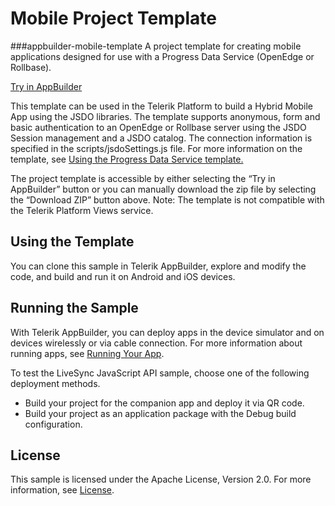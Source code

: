 
Mobile Project Template
===============
###appbuilder-mobile-template
A project template for creating mobile applications designed for use with a Progress Data Service (OpenEdge or Rollbase).

<a href="https://platform.telerik.com/#appbuilder/clone/https%3A%2F%2Fgithub.com%2FCloudDataObject%2Fappbuilder-mobile-template">Try in AppBuilder</a>

This template can be used in the Telerik Platform to build a Hybrid Mobile App using the JSDO libraries.
The template supports anonymous, form and basic authentication to an OpenEdge or Rollbase server using the JSDO Session management and a JSDO catalog. The connection information is specified in the scripts/jsdoSettings.js file. For more information on the template, see <a href="https://documentation.progress.com/output/pdo/Using_the_Progress_Data_Service_template.pdf">Using the Progress Data Service template.</a>

The project template is accessible by either selecting the “Try in AppBuilder” button or you can manually download the zip file by selecting the “Download ZIP” button above. Note: The template is not compatible with the Telerik Platform Views service.


## Using the Template

You can clone this sample in Telerik AppBuilder, explore and modify the code, and build and run it on Android and iOS devices.


## Running the Sample

With Telerik AppBuilder, you can deploy apps in the device simulator and on devices wirelessly or via cable connection. For more information about running apps, see [Running Your App][Running Your App].

To test the LiveSync JavaScript API sample, choose one of the following deployment methods.

* Build your project for the companion app and deploy it via QR code.
* Build your project as an application package with the Debug build configuration.

## License

This sample is licensed under the Apache License, Version 2.0. For more information, see [License][License].

[License]: https://github.com/CloudDataObject/appbuilder-mobile-template/blob/master/LICENSE
[Running Your App]: http://docs.telerik.com/platform/appbuilder/testing-your-app/run-your-app

